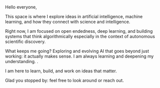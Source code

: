 Hello everyone,

This space is where I explore ideas in artificial intelligence, machine learning, and how they connect with science and intelligence.

Right now, I am focused on open endedness, deep learning, and building systems that think algorithmically especially in the context of autonomous scientific discovery.

What keeps me going? Exploring and evolving AI that goes beyond just working: it actually makes sense. I am always learning and deepening my understanding.
.

I am here to learn, build, and work on ideas that matter.

Glad you stopped by: feel free to look around or reach out.
